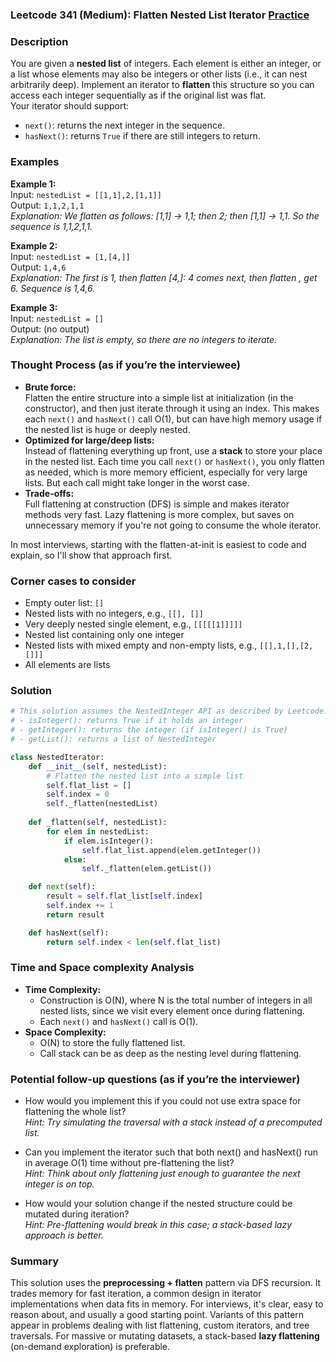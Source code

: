 ### Leetcode 341 (Medium): Flatten Nested List Iterator [Practice](https://leetcode.com/problems/flatten-nested-list-iterator)

### Description  
You are given a **nested list** of integers. Each element is either an integer, or a list whose elements may also be integers or other lists (i.e., it can nest arbitrarily deep). Implement an iterator to **flatten** this structure so you can access each integer sequentially as if the original list was flat.  
Your iterator should support:
- `next()`: returns the next integer in the sequence.
- `hasNext()`: returns `True` if there are still integers to return.

### Examples  

**Example 1:**  
Input: `nestedList = [[1,1],2,[1,1]]`  
Output: `1,1,2,1,1`  
*Explanation: We flatten as follows: [1,1] → 1,1; then 2; then [1,1] → 1,1. So the sequence is 1,1,2,1,1.*

**Example 2:**  
Input: `nestedList = [1,[4,]]`  
Output: `1,4,6`  
*Explanation: The first is 1, then flatten [4,]: 4 comes next, then flatten , get 6. Sequence is 1,4,6.*

**Example 3:**  
Input: `nestedList = []`  
Output:  (no output)  
*Explanation: The list is empty, so there are no integers to iterate.*

### Thought Process (as if you’re the interviewee)  
- **Brute force:**  
  Flatten the entire structure into a simple list at initialization (in the constructor), and then just iterate through it using an index. This makes each `next()` and `hasNext()` call O(1), but can have high memory usage if the nested list is huge or deeply nested.
- **Optimized for large/deep lists:**  
  Instead of flattening everything up front, use a **stack** to store your place in the nested list. Each time you call `next()` or `hasNext()`, you only flatten as needed, which is more memory efficient, especially for very large lists. But each call might take longer in the worst case.
- **Trade-offs:**  
  Full flattening at construction (DFS) is simple and makes iterator methods very fast. Lazy flattening is more complex, but saves on unnecessary memory if you're not going to consume the whole iterator.

In most interviews, starting with the flatten-at-init is easiest to code and explain, so I'll show that approach first.

### Corner cases to consider  
- Empty outer list: `[]`
- Nested lists with no integers, e.g., `[[], []]`
- Very deeply nested single element, e.g., `[[[[[1]]]]]`
- Nested list containing only one integer
- Nested lists with mixed empty and non-empty lists, e.g., `[[],1,[],[2,[]]]`
- All elements are lists

### Solution

```python
# This solution assumes the NestedInteger API as described by Leetcode:
# - isInteger(): returns True if it holds an integer
# - getInteger(): returns the integer (if isInteger() is True)
# - getList(): returns a list of NestedInteger

class NestedIterator:
    def __init__(self, nestedList):
        # Flatten the nested list into a simple list
        self.flat_list = []
        self.index = 0
        self._flatten(nestedList)
    
    def _flatten(self, nestedList):
        for elem in nestedList:
            if elem.isInteger():
                self.flat_list.append(elem.getInteger())
            else:
                self._flatten(elem.getList())

    def next(self):
        result = self.flat_list[self.index]
        self.index += 1
        return result

    def hasNext(self):
        return self.index < len(self.flat_list)
```

### Time and Space complexity Analysis  

- **Time Complexity:**  
  - Construction is O(N), where N is the total number of integers in all nested lists, since we visit every element once during flattening.
  - Each `next()` and `hasNext()` call is O(1).
- **Space Complexity:**  
  - O(N) to store the fully flattened list.
  - Call stack can be as deep as the nesting level during flattening.

### Potential follow-up questions (as if you’re the interviewer)  

- How would you implement this if you could not use extra space for flattening the whole list?  
  *Hint: Try simulating the traversal with a stack instead of a precomputed list.*

- Can you implement the iterator such that both next() and hasNext() run in average O(1) time without pre-flattening the list?  
  *Hint: Think about only flattening just enough to guarantee the next integer is on top.*

- How would your solution change if the nested structure could be mutated during iteration?  
  *Hint: Pre-flattening would break in this case; a stack-based lazy approach is better.*

### Summary
This solution uses the **preprocessing + flatten** pattern via DFS recursion. It trades memory for fast iteration, a common design in iterator implementations when data fits in memory. For interviews, it's clear, easy to reason about, and usually a good starting point. Variants of this pattern appear in problems dealing with list flattening, custom iterators, and tree traversals. For massive or mutating datasets, a stack-based **lazy flattening** (on-demand exploration) is preferable.